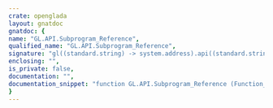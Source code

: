 ```yaml
---
crate: openglada
layout: gnatdoc
gnatdoc: {
name: "GL.API.Subprogram_Reference",
qualified_name: "GL.API.Subprogram_Reference",
signature: "gl((standard.string) -> system.address).api((standard.string) -> system.address).subprogram_reference((standard.string) -> system.address)",
enclosing: "",
is_private: false,
documentation: "",
documentation_snippet: "function GL.API.Subprogram_Reference (Function_Name : String)\n  return System.Address",
}
---
```

